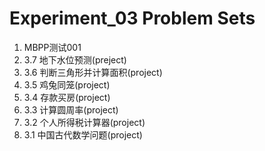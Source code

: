 # Experiment_03 Problem Sets

1. MBPP测试001
2. 3.7 地下水位预测(preject)
3. 3.6 判断三角形并计算面积(project)
4. 3.5 鸡兔同笼(project)
5. 3.4 存款买房(project)
6. 3.3 计算圆周率(project)
7. 3.2 个人所得税计算器(project)
8. 3.1 中国古代数学问题(project)
